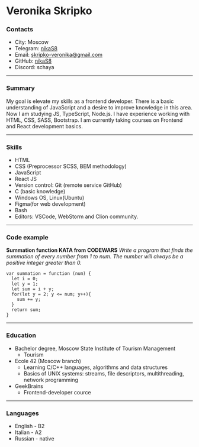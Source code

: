 # Veronika Skripko

### Contacts
* City: Moscow
* Telegram: [nikaS8](https://t.me/nikaS8)
* Email: skripko-veronika@gmail.com
* GitHub: [nikaS8](https://github.com/nikaS8)
* Discord: schaya
 
******************

### Summary
My goal is elevate my skills as a frontend developer. There is a basic understanding of JavaScript and a desire to improve knowledge in this area. Now I am studying JS, TypeScript, Node.js.
I have experience working with HTML, CSS, SASS, Bootstrap. I am currently taking courses on Frontend and React development basics.

******************

### Skills
* HTML
* CSS (Preprocessor SCSS, BEM methodology)
* JavaScript
* React JS
* Version control: Git (remote service GitHub)
* C (basic knowledge)
* Windows OS, Linux(Ubuntu)
* Figma(for web development)
* Bash
* Editors: VSCode, WebStorm and Clion community.

******************

### Code example
**Summation function KATA from CODEWARS** *Write a program that finds the summation of every number from 1 to num. The number will always be a positive integer greater than 0.*
```
var summation = function (num) {
  let i = 0;
  let y = 1;
  let sum = i + y;
  for(let y = 2; y <= num; y++){
    sum += y;
  }
  return sum;
}
```

******************

### Education
* Bachelor degree, Moscow State Institute of Tourism Management
  * Tourism
* Ecole 42 (Moscow branch)
	* Learning C/C++ languages, algorithms and data structures
	* Basics of UNIX systems: streams, file descriptors, multithreading, network programming
* GeekBrains
	* Frontend-developer cource

******************

### Languages
* English - B2
* Italian - A2
* Russian - native

